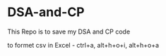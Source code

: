 # DSA-and-CP
This Repo is to save my DSA and CP code

to formet csv in Excel
    - ctrl+a, alt+h+o+i, alt+h+o+a

